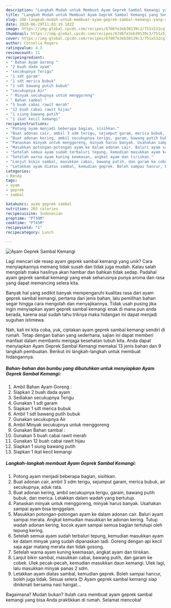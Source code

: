 ```yaml
---
description: "Langkah Mudah untuk Membuat Ayam Geprek Sambal Kemangi yang Sempurna"
title: "Langkah Mudah untuk Membuat Ayam Geprek Sambal Kemangi yang Sempurna"
slug: 388-langkah-mudah-untuk-membuat-ayam-geprek-sambal-kemangi-yang-sempurna
date: 2020-06-29T11:03:19.182Z
image: https://img-global.cpcdn.com/recipes/67d6fe3eb30139c3/751x532cq70/ayam-geprek-sambal-kemangi-foto-resep-utama.jpg
thumbnail: https://img-global.cpcdn.com/recipes/67d6fe3eb30139c3/751x532cq70/ayam-geprek-sambal-kemangi-foto-resep-utama.jpg
cover: https://img-global.cpcdn.com/recipes/67d6fe3eb30139c3/751x532cq70/ayam-geprek-sambal-kemangi-foto-resep-utama.jpg
author: Cornelia Rogers
ratingvalue: 4.3
reviewcount: 11
recipeingredient:
- " Bahan Ayam Goreng "
- "2 buah dada ayam"
- "secukupnya Terigu"
- "1 sdt garam"
- "1 sdt merica bubuk"
- "1 sdt bawang putih bubuk"
- "secukupnya Air"
- " Minyak secukupnya untuk menggoreng"
- " Bahan sambal "
- "5 buah cabai rawit merah"
- "12 buah cabai rawit hijau"
- "1 siung bawang putih"
- "1 ikat kecil kemangi"
recipeinstructions:
- "Potong ayam menjadi beberapa bagian, sisihkan."
- "Buat adonan cair, ambil 3 sdm terigu, sejumput garam, merica bubuk, air secukupnya, aduk rata."
- "Buat adonan kering, ambil secukupnya terigu, garam, bawang putih bubuk, dan merica. Letakkan dalam wadah yang bertutup."
- "Panaskan minyak untuk menggoreng, minyak harus banyak. Usahakan sampai ayam bisa tenggelam."
- "Masukkan potongan-potongan ayam ke dalam adonan cair. Baluri ayam sampai merata. Angkat kemudian masukkan ke adonan kering. Tutup wadah adonan kering, kocok ayam sampai semua bagian tertutupi oleh tepung kering."
- "Setelah semua ayam sudah terbaluri tepung, kemudian masukkan ayam ke dalam minyak yang sudah dipanaskan tadi. Goreng dengan api kecil saja agar matang merata dan tidak gosong."
- "Setelah warna ayam kuning keemasan, angkat ayam dan tiriskan."
- "Lanjut bikin sambal, masukkan cabai, bawang putih, dan garam ke cobek. Ulek pecak-pecah, kemudian masukkan daun kemangi. Ulek lagi, lalu masukkan minyak panas 2 sdm."
- "Letakkan ayam diatas sambal, kemudian geprek. Boleh sampai hancur, boleh juga tidak. Sesuai selera 😊 Ayam geprek sambal kemangi siap dinikmati bersama nasi hangat..."
categories:
- Resep
tags:
- ayam
- geprek
- sambal

katakunci: ayam geprek sambal 
nutrition: 203 calories
recipecuisine: Indonesian
preptime: "PT30M"
cooktime: "PT45M"
recipeyield: "1"
recipecategory: Lunch

---
```



![Ayam Geprek Sambal Kemangi](https://img-global.cpcdn.com/recipes/67d6fe3eb30139c3/751x532cq70/ayam-geprek-sambal-kemangi-foto-resep-utama.jpg)

Lagi mencari ide resep ayam geprek sambal kemangi yang unik? Cara menyiapkannya memang tidak susah dan tidak juga mudah. Kalau salah mengolah maka hasilnya akan hambar dan bahkan tidak sedap. Padahal ayam geprek sambal kemangi yang enak seharusnya punya aroma dan rasa yang dapat memancing selera kita.



Banyak hal yang sedikit banyak mempengaruhi kualitas rasa dari ayam geprek sambal kemangi, pertama dari jenis bahan, lalu pemilihan bahan segar hingga cara mengolah dan menyajikannya. Tidak usah pusing jika ingin menyiapkan ayam geprek sambal kemangi enak di mana pun anda berada, karena asal sudah tahu triknya maka hidangan ini dapat menjadi suguhan istimewa.


Nah, kali ini kita coba, yuk, ciptakan ayam geprek sambal kemangi sendiri di rumah. Tetap dengan bahan yang sederhana, sajian ini dapat memberi manfaat dalam membantu menjaga kesehatan tubuh kita. Anda dapat menyiapkan Ayam Geprek Sambal Kemangi memakai 13 jenis bahan dan 9 langkah pembuatan. Berikut ini langkah-langkah untuk membuat hidangannya.

<!--inarticleads1-->

##### Bahan-bahan dan bumbu yang dibutuhkan untuk menyiapkan Ayam Geprek Sambal Kemangi:

1. Ambil  Bahan Ayam Goreng :
1. Siapkan 2 buah dada ayam
1. Sediakan secukupnya Terigu
1. Gunakan 1 sdt garam
1. Siapkan 1 sdt merica bubuk
1. Ambil 1 sdt bawang putih bubuk
1. Gunakan secukupnya Air
1. Ambil  Minyak secukupnya untuk menggoreng
1. Gunakan  Bahan sambal :
1. Gunakan 5 buah cabai rawit merah
1. Gunakan 12 buah cabai rawit hijau
1. Siapkan 1 siung bawang putih
1. Siapkan 1 ikat kecil kemangi




<!--inarticleads2-->

##### Langkah-langkah membuat Ayam Geprek Sambal Kemangi:

1. Potong ayam menjadi beberapa bagian, sisihkan.
1. Buat adonan cair, ambil 3 sdm terigu, sejumput garam, merica bubuk, air secukupnya, aduk rata.
1. Buat adonan kering, ambil secukupnya terigu, garam, bawang putih bubuk, dan merica. Letakkan dalam wadah yang bertutup.
1. Panaskan minyak untuk menggoreng, minyak harus banyak. Usahakan sampai ayam bisa tenggelam.
1. Masukkan potongan-potongan ayam ke dalam adonan cair. Baluri ayam sampai merata. Angkat kemudian masukkan ke adonan kering. Tutup wadah adonan kering, kocok ayam sampai semua bagian tertutupi oleh tepung kering.
1. Setelah semua ayam sudah terbaluri tepung, kemudian masukkan ayam ke dalam minyak yang sudah dipanaskan tadi. Goreng dengan api kecil saja agar matang merata dan tidak gosong.
1. Setelah warna ayam kuning keemasan, angkat ayam dan tiriskan.
1. Lanjut bikin sambal, masukkan cabai, bawang putih, dan garam ke cobek. Ulek pecak-pecah, kemudian masukkan daun kemangi. Ulek lagi, lalu masukkan minyak panas 2 sdm.
1. Letakkan ayam diatas sambal, kemudian geprek. Boleh sampai hancur, boleh juga tidak. Sesuai selera 😊 Ayam geprek sambal kemangi siap dinikmati bersama nasi hangat...




Bagaimana? Mudah bukan? Itulah cara membuat ayam geprek sambal kemangi yang bisa Anda praktikkan di rumah. Selamat mencoba!
